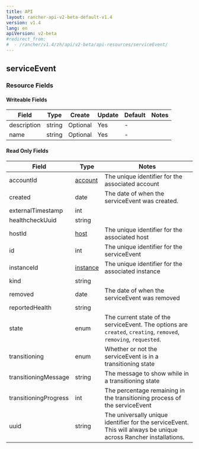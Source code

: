 ```yaml
---
title: API
layout: rancher-api-v2-beta-default-v1.4
version: v1.4
lang: en
apiVersion: v2-beta
#redirect_from:
#  - /rancher/v1.4/zh/api/v2-beta/api-resources/serviceEvent/
---
```


## serviceEvent



### Resource Fields

#### Writeable Fields

Field | Type | Create | Update | Default | Notes
---|---|---|---|---|---
description | string | Optional | Yes | - | 
name | string | Optional | Yes | - | 


#### Read Only Fields

Field | Type   | Notes
---|---|---
accountId | [account]({{site.baseurl}}/rancher/{{page.version}}/{{page.lang}}/api/{{page.apiVersion}}/api-resources/account/)  | The unique identifier for the associated account
created | date  | The date of when the serviceEvent was created.
externalTimestamp | int  | 
healthcheckUuid | string  | 
hostId | [host]({{site.baseurl}}/rancher/{{page.version}}/{{page.lang}}/api/{{page.apiVersion}}/api-resources/host/)  | The unique identifier for the associated host
id | int  | The unique identifier for the serviceEvent
instanceId | [instance]({{site.baseurl}}/rancher/{{page.version}}/{{page.lang}}/api/{{page.apiVersion}}/api-resources/instance/)  | The unique identifier for the associated instance
kind | string  | 
removed | date  | The date of when the serviceEvent was removed
reportedHealth | string  | 
state | enum  | The current state of the serviceEvent. The options are `created`, `creating`, `removed`, `removing`, `requested`.
transitioning | enum  | Whether or not the serviceEvent is in a transitioning state
transitioningMessage | string  | The message to show while in a transitioning state
transitioningProgress | int  | The percentage remaining in the transitioning process of the serviceEvent
uuid | string  | The universally unique identifier for the serviceEvent. This will always be unique across Rancher installations.


<br>
